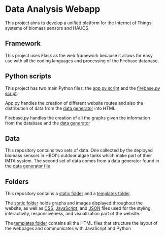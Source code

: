 # Data Analysis Webapp 

This project aims to develop a unified platform for the Internet of Things systems of biomass sensors and HAUCS.

## Framework

This project uses Flask as the web framework because it allows for easy use with all the coding languages and processing of the Firebase database.

## Python scripts

This project has two main Python files, the [app.py script](app.py) and the [firebase.py script](firebase.py). 

App.py handles the creation of different website routes and also the distribution of data from the [data generator](data_generator.py) into HTML. 

Firebase.py handles the creation of all the graphs given the information from the database and the [data generator](data_generator.py)

## Data

This repository contains two sets of data. One collected by the deployed biomass sensors in HBOI's outdoor algae tanks which make part of their IMTA system. The second set of data comes from a data generator found in the [data generator file](data_generator.py)

## Folders

This repository contains a [static folder](static) and a [templates folder](templates). 

The [static folder](static) holds graphs and images displayed throughout the website, as well as [CSS](static/css), [JavaScript](static/js), and [JSON](static/json) files used for the styling, interactivity, responsiveness, and visualization part of the website.

The [templates folder](templates) contains all the HTML files that structure the layout of the webpages and communicates with JavaScript and Python
